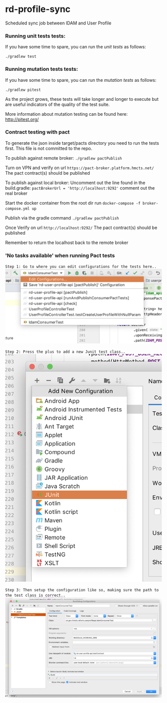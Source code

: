 # rd-profile-sync
Scheduled sync job between IDAM and User Profile

### Running unit tests tests:

If you have some time to spare, you can run the *unit tests* as follows:

```
./gradlew test
```

### Running mutation tests tests:

If you have some time to spare, you can run the *mutation tests* as follows:

```
./gradlew pitest
```

As the project grows, these tests will take longer and longer to execute but are useful indicators of the quality of the test suite.

More information about mutation testing can be found here:
http://pitest.org/

### Contract testing with pact

To generate the json inside target/pacts directory you need to run the tests first.
This file is not committed to the repo.

To publish against remote broker:
`./gradlew pactPublish`

Turn on VPN and verify on url `https://pact-broker.platform.hmcts.net/`
The pact contract(s) should be published


To publish against local broker:
Uncomment out the line found in the build.gradle:
`pactBrokerUrl = 'http://localhost:9292'`
comment out the real broker

Start the docker container from the root dir run
`docker-compose -f broker-compose.yml up`

Publish via the gradle command
`./gradlew pactPublish`

Once Verify on url `http://localhost:9292/`
The pact contract(s) should be published

Remember to return the localhost back to the remote broker
### 'No tasks available' when running Pact tests
`Step 1: Go to where you can edit configurations for the tests here..`
![pact1](readme-images/pact1.png?raw=true "Step 1")

`Step 2: Press the plus to add a new Junit test class..`
![pact2](readme-images/pact2.png?raw=true "Step 2")

`Step 3: Then setup the configuration like so, making sure the path to the test class is correct..`
![pact3](readme-images/pact3.png?raw=true "Step 3")

